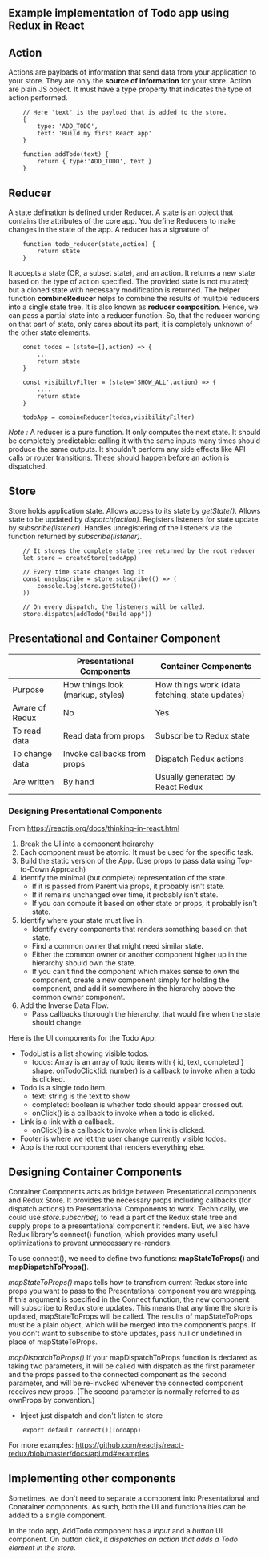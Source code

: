 ## Example implementation of Todo app using Redux in React

## Action
Actions are payloads of information that send data from your application to your store.
They are only the __source of information__ for your store.
Action are plain JS object. 
It must have a type property that indicates the type of action performed.
```
    // Here 'text' is the payload that is added to the store.
    {
        type: 'ADD_TODO',
        text: 'Build my first React app'
    }

    function addTodo(text) {
        return { type:'ADD_TODO', text }
    }
```


## Reducer
A state defination is defined under Reducer.
A state is an object that contains the attributes of the core app.
You define Reducers to make changes in the state of the app.
A reducer has a signature of
```
    function todo_reducer(state,action) {
        return state
    }
```
It accepts a state (OR, a subset state), and an action.
It returns a new state based on the type of action specified.
The provided state is not mutated; but a cloned state with necessary modification is returned.
The helper function __combineReducer__ helps to combine the results of mulitple reducers into a single state tree. It is also known as __reducer composition__.
Hence, we can pass a partial state into a reducer function.
So, that the reducer working on that part of state, only cares about its part; it is completely unknown of the other state elements.
```
    const todos = (state=[],action) => {
        ...
        return state
    }

    const visibiltyFilter = (state='SHOW_ALL',action) => {
        ....
        return state
    }

    todoApp = combineReducer(todos,visibilityFilter)
```
_Note :_ A reducer is a pure function. It only computes the next state. It should be completely predictable: calling it with the same inputs many times should produce the same outputs. It shouldn't perform any side effects like API calls or router transitions. These should happen before an action is dispatched.


## Store

Store holds application state. 
Allows access to its state by _getState()_.
Allows state to be updated by _dispatch(action)_.
Registers listeners for state update by _subscribe(listener)_.
Handles unregistering of the listeners via the function returned by _subscribe(listener)_.

```
    // It stores the complete state tree returned by the root reducer
    let store = createStore(todoApp)
    
    // Every time state changes log it
    const unsubscribe = store.subscribe(() => (
        console.log(store.getState())
    ))

    // On every dispatch, the listeners will be called.
    store.dispatch(addTodo("Build app"))
```


## Presentational and Container Component

|                | Presentational Components        | Container Components                          |
|----------------|----------------------------------|-----------------------------------------------|
| Purpose 	     | How things look (markup, styles) | How things work (data fetching, state updates)|
| Aware of Redux | No                               | Yes                                           |
| To read data 	 | Read data from props 	        | Subscribe to Redux state                      | 
| To change data | Invoke callbacks from props      | Dispatch Redux actions                        |
| Are written 	 | By hand 	                        | Usually generated by React Redux              |


### Designing Presentational Components
From https://reactjs.org/docs/thinking-in-react.html

1.  Break the UI into a component heirarchy 
2.  Each component must be atomic. It must be used for the specific task.
3.  Build the static version of the App. (Use props to pass data using Top-to-Down Approach)
4.  Identify the minimal (but complete) representation of the state.
    -   If it is passed from Parent via props, it probably isn't state.
    -   If it remains unchanged over time, it probably isn't state.
    -   If you can compute it based on other state or props, it probably isn't state.
5.  Identify where your state must live in.
    -   Identify every components that renders something based on that state.
    -   Find a common owner that might need similar state.
    -   Either the common owner or another component higher up in the hierarchy should own the state.
    -   If you can't find the component which makes sense to own the component,
        create a new component simply for holding the component,
        and add it somewhere in the hierarchy above the common owner component.
6.  Add the Inverse Data Flow.
    -   Pass callbacks thorough the hierarchy, that would fire when the state should change.


Here is the UI components for the Todo App:
-   TodoList is a list showing visible todos.
    -   todos: Array is an array of todo items with { id, text, completed } shape.
        onTodoClick(id: number) is a callback to invoke when a todo is clicked.
-   Todo is a single todo item.
    -   text: string is the text to show.
    -   completed: boolean is whether todo should appear crossed out.
    -   onClick() is a callback to invoke when a todo is clicked.
-   Link is a link with a callback.
    -   onClick() is a callback to invoke when link is clicked.
-   Footer is where we let the user change currently visible todos.
-   App is the root component that renders everything else.

## Designing Container Components
Container Components acts as bridge between Presentational components and Redux Store.
It provides the necessary props including callbacks (for dispatch actions) to Presentational Components to work.
Technically, we could use _store.subscribe()_ to read a part of the Redux state tree and supply props to a presentational component it renders. 
But, we also have Redux library's connect() function, which provides many useful optimizations to prevent unnecessary re-renders. 

To use connect(), we need to define two functions:
__mapStateToProps()__ and __mapDispatchToProps()__.

_mapStateToProps()_ maps tells how to transfrom current Redux store into props you want to pass to the
Presentational component you are wrapping.  
If this argument is specified in the Connect function, the new component will subscribe to Redux store updates. This means that any time the store is updated, mapStateToProps will be called. The results of mapStateToProps must be a plain object, which will be merged into the component’s props. If you don't want to subscribe to store updates, pass null or undefined in place of mapStateToProps.

_mapDispatchToProps()_
If your mapDispatchToProps function is declared as taking two parameters, it will be called with dispatch as the first parameter and the props passed to the connected component as the second parameter, and will be re-invoked whenever the connected component receives new props. (The second parameter is normally referred to as ownProps by convention.)

-   Inject just dispatch and don't listen to store
```
    export default connect()(TodoApp)
```
For more examples:
https://github.com/reactjs/react-redux/blob/master/docs/api.md#examples

## Implementing other components

Sometimes, we don't need to separate a component into Presentational and Conatainer components.
As such, both the UI and functionalities can be added to a single component.

In the todo app, 
AddTodo component has a _input_ and a _button_ UI component.
On button click, it _dispatches an action that adds a Todo element in the store_.
